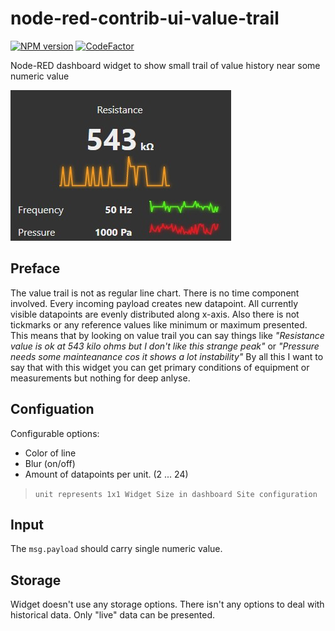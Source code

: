 # node-red-contrib-ui-value-trail



[![NPM version][npm-image]][npm-url]
[![CodeFactor](https://www.codefactor.io/repository/github/hotnipi/node-red-contrib-ui-value-trail/badge)](https://www.codefactor.io/repository/github/hotnipi/node-red-contrib-ui-value-trail)

[npm-image]: http://img.shields.io/npm/v/node-red-contrib-ui-value-trail.svg
[npm-url]: https://npmjs.org/package/node-red-contrib-ui-value-trail
Node-RED dashboard widget to show small trail of value history near some numeric value

![node-red-contrib-ui-value-trail.jpg](images/node-red-contrib-ui-value-trail.jpg)

## Preface
The value trail is not as regular line chart. There is no time component involved. Every incoming payload creates new datapoint. All currently visible datapoints are evenly distributed along x-axis. Also there is not tickmarks or any reference values like minimum or maximum presented. This means that by looking on value trail you can say things like *"Resistance value is ok at 543 kilo ohms but I don't like this strange peak"* or *"Pressure needs some mainteanance cos it shows a lot instability"* 
By all this I want to say that with this widget you can get primary conditions of equipment or measurements but nothing for deep anlyse.


## Configuation
Configurable options:
* Color of line
* Blur (on/off)
* Amount of datapoints per unit. (2 ... 24)
> `unit represents 1x1 Widget Size in dashboard Site configuration` 
 
 ## Input
 The `msg.payload` should carry single numeric value. 
 
 ## Storage
 Widget doesn't use any storage options. There isn't any options to deal with historical data. Only "live" data can be presented.